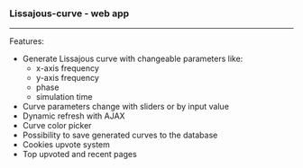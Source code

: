 ### Lissajous-curve - web app
***
Features:
+ Generate Lissajous curve with changeable parameters like:
  + x-axis frequency
  + y-axis frequency
  + phase
  + simulation time
+ Curve parameters change with sliders or by input value
+ Dynamic refresh with AJAX
+ Curve color picker
+ Possibility to save generated curves to the database
+ Cookies upvote system
+ Top upvoted and recent pages
